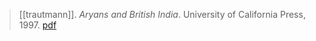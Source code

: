 > [[trautmann]]. *Aryans and British India*. University of California Press, 1997. [pdf](a/t-trautmann1997.pdf)